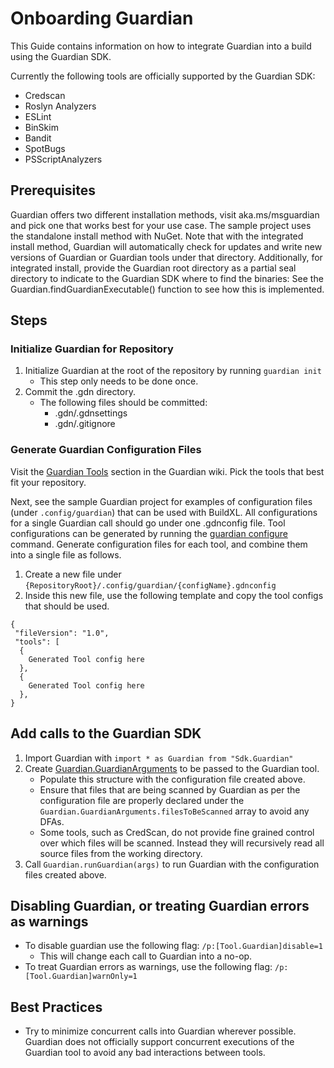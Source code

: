 # Onboarding Guardian
This Guide contains information on how to integrate Guardian into a build using the Guardian SDK.

Currently the following tools are officially supported by the Guardian SDK:
-	Credscan
-	Roslyn Analyzers
-	ESLint
-	BinSkim
-	Bandit
-	SpotBugs
-	PSScriptAnalyzers

## Prerequisites
Guardian offers two different installation methods, visit aka.ms/msguardian and pick one that works best for your use case. The sample project uses the standalone install method with NuGet. Note that with the integrated install method, Guardian will automatically check for updates and write new versions of Guardian or Guardian tools under that directory. Additionally, for integrated install, provide the Guardian root directory as a partial seal directory to indicate to the Guardian SDK where to find the binaries: See the Guardian.findGuardianExecutable() function to see how this is implemented.

## Steps
### Initialize Guardian for Repository
1. Initialize Guardian at the root of the repository by running `guardian init`
    * This step only needs to be done once.
2. Commit the .gdn directory.
    * The following files should be committed:
        * .gdn/.gdnsettings
        * .gdn/.gitignore

### Generate Guardian Configuration Files
Visit the [Guardian Tools](https://dev.azure.com/securitytools/SecurityIntegration/_wiki/wikis/Guardian/1425/Guardian-Tools) section in the Guardian wiki. Pick the tools that best fit your repository.

Next, see the sample Guardian project for examples of configuration files (under `.config/guardian`) that can be used with BuildXL. All configurations for a single Guardian call should go under one .gdnconfig file. Tool configurations can be generated by running the [guardian configure](https://dev.azure.com/securitytools/SecurityIntegration/_wiki/wikis/Guardian/1395/configure) command. Generate configuration files for each tool, and combine them into a single file as follows.

1. Create a new file under `{RepositoryRoot}/.config/guardian/{configName}.gdnconfig`
2. Inside this new file, use the following template and copy the tool configs that should be used.
```
{
 "fileVersion": "1.0",
 "tools": [
  {
    Generated Tool config here
  },
  {
    Generated Tool config here
  },
}
```

## Add calls to the Guardian SDK
1. Import Guardian with `import * as Guardian from "Sdk.Guardian"`
2. Create [Guardian.GuardianArguments](../../../../Public/Sdk/Public/Tools/Guardian/Tool.Guardian.dsc) to be passed to the Guardian tool.
    * Populate this structure with the configuration file created above.
    * Ensure that files that are being scanned by Guardian as per the configuration file are properly declared under the `Guardian.GuardianArguments.filesToBeScanned` array to avoid any DFAs.
    * Some tools, such as CredScan, do not provide fine grained control over which files will be scanned. Instead they will recursively read all source files from the working directory.
3. Call `Guardian.runGuardian(args)` to run Guardian with the configuration files created above.

## Disabling Guardian, or treating Guardian errors as warnings
- To disable guardian use the following flag: `/p:[Tool.Guardian]disable=1`
  - This will change each call to Guardian into a no-op.
- To treat Guardian errors as warnings, use the following flag: `/p:[Tool.Guardian]warnOnly=1`

## Best Practices
* Try to minimize concurrent calls into Guardian wherever possible. Guardian does not officially support concurrent executions of the Guardian tool to avoid any bad interactions between tools.